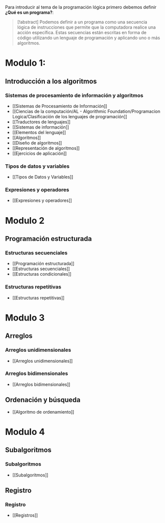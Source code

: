 Para introducir al tema de la programación lógica primero debemos definir **¿Qué es un programa?**:

> [!abstract] 
> Podemos definir a un programa como una secuencia lógica de instrucciones que permite que la computadora realice una acción específica. Estas secuencias están escritas en forma de código utilizando un lenguaje de programación y aplicando uno o más algoritmos.

# Modulo 1: 
## Introducción a los algoritmos

### Sistemas de procesamiento de información y algoritmos

- [[Sistemas de Procesamiento de Información]]
- [[Ciencias de la computación/AL - Algorithmic Foundation/Programacion Logica/Clasificación de los lenguajes de programación]]
- [[Traductores de lenguajes]]
- [[Sistemas de información]]
- [[Elementos del lenguaje]]
- [[Algoritmos]]
- [[Diseño de algoritmos]]
- [[Representación de algoritmos]]
- [[Ejercicios de aplicación]]
### Tipos de datos y variables

- [[Tipos de Datos y Variables]]
### Expresiones y operadores

- [[Expresiones y operadores]]
# Modulo 2
## Programación estructurada 
### Estructuras secuenciales

- [[Programación estructurada]]
- [[Estructuras secuenciales]]
- [[Estructuras condicionales]]
### Estructuras repetitivas

- [[Estructuras repetitivas]]
# Modulo 3

## Arreglos
### Arreglos unidimensionales

- [[Arreglos unidimensionales]]
### Arreglos bidimensionales

- [[Arreglos bidimensionales]]
## Ordenación y búsqueda

- [[Algoritmo de ordenamiento]]
# Modulo 4
## Subalgoritmos
### Subalgoritmos

- [[Subalgoritmos]]
## Registro
### Registro

- [[Registros]]